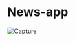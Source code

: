 # News-app
![Capture](https://user-images.githubusercontent.com/54250129/66266461-ae775180-e825-11e9-8e7d-a14803ee2c14.PNG)
